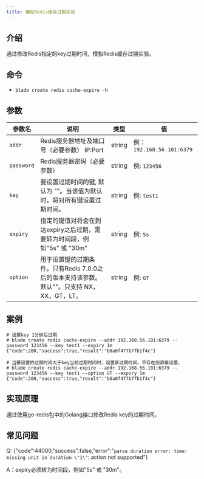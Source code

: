 ```yaml
---
title: 模拟Redis缓存过期实验
---
```


## 介绍

通过修改Redis指定的key过期时间，模拟Redis缓存过期实验。

## 命令

- `blade create redis cache-expire -h`

## 参数

| 参数名             | 说明                                                       | 类型     | 值                       |
|-----------------|----------------------------------------------------------|--------|-------------------------|
| `addr`          | Redis服务器地址及端口号（必要参数） IP:Port                             | string | 例：`192.168.56.101:6379` |
| `password`          | Redis服务器密码（必要参数）                                         | string | 例: `123456`             |
| `key` | 要设置过期时间的键, 默认为 ""。当该值为默认时，将对所有键设置过期时间。                   | string | 例: `test1`              |
| `expiry` | 指定的键值对将会在到达expiry之后过期，需要转为时间段，例如"5s" 或 "30m"             | string | 例: `5s`                 |
| `option`       | 用于设置键的过期条件。只有Redis 7.0.0之后的版本支持该参数。默认""。只支持 NX，XX，GT，LT。 | string | 例: `GT`                 |


## 案例

```text
# 设置key 1分钟后过期
# blade create redis cache-expire --addr 192.168.56.101:6379 --password 123456 --key test1 --expiry 1m
{"code":200,"success":true,"result":"b6a0f477b7fb1f4c"}

# 当要设置的过期时间大于key当前过期时间时，设置新过期时间。不存在则直接设置。 
# blade create redis cache-expire --addr 192.168.56.101:6379 --password 123456 --key test1 --option GT --expiry 1m
{"code":200,"success":true,"result":"b6a0f477b7fb1f4c"}
```

## 实现原理

通过使用go-redis包中的Golang接口修改Redis key的过期时间。

## 常见问题

Q: {"code":44000,"success":false,"error":"`parse duration error: time: missing unit in duration \"1\"`: action not supported"}

A：expiry必须转为时间段，例如"5s" 或 "30m"。
